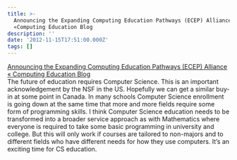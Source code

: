 ```yaml
---
title: >-
  Announcing the Expanding Computing Education Pathways (ECEP) Alliance
  «Computing Education Blog
description: ''
date: '2012-11-15T17:51:00.000Z'
tags: []
---
```


[Announcing the Expanding Computing Education Pathways (ECEP) Alliance « Computing Education Blog](http://computinged.wordpress.com/2012/11/15/announcing-the-expanding-computing-education-pathways-ecep-alliance/ "Announcing the Expanding Computing Education Pathways (ECEP) Alliance « Computing Education Blog")  
The future of education requires Computer Science. This is an important acknowledgement by the NSF in the US. Hopefully we can get a similar buy-in at some point in Canada. In many schools Computer Science enrollment is going down at the same time that more and more fields require some form of programming skills. I think Computer Science education needs to be transformed into a broader service approach as with Mathematics where everyone is required to take some basic programming in university and college. But this will only work if courses are tailored to non-majors and to different fields who have different needs for how they use computers. It’s an exciting time for CS education.
